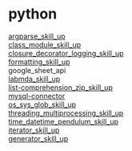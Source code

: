 # python
[argparse_skill_up](https://spidyweb.tistory.com/367)\
[class_module_skill_up](https://spidyweb.tistory.com/358?category=831292)\
[closure_decorator_logging_skill_up](https://spidyweb.tistory.com/361?category=831292)\
[formatting_skill_up](https://spidyweb.tistory.com/364?category=831292)\
google_sheet_api\
[labmda_skill_up](https://spidyweb.tistory.com/360?category=831292)\
[list-comprehension_zip_skill_up](https://spidyweb.tistory.com/363?category=831292)\
[mysql-connector](https://spidyweb.tistory.com/341?category=831292)\
[os_sys_glob_skill_up](https://spidyweb.tistory.com/368)\
[threading_multiprocessing_skill_up](https://spidyweb.tistory.com/365?category=831292)\
[time_datetime_pendulum_skill_up](https://spidyweb.tistory.com/369)\
[iterator_skill_up](https://spidyweb.tistory.com/362)\
[generator_skill_up](https://spidyweb.tistory.com/372)
